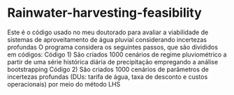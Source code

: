 # Rainwater-harvesting-feasibility
Este é o código usado no meu doutorado para avaliar a viabilidade de sistemas de aproveitamento de água pluvial considerando incertezas profundas
O programa considera os seguintes passos, que são divididos em códigos:
  Código 1) São criados 1000 cenários de regime pluviométrico a partir de uma série histórica diária de precipitação empregando a análise bootstrapping 
  Código 2) São criados 1000 cenários de parâmetros de incertezas profundas (DUs: tarifa de água, taxa de desconto e custos operacionais) por meio do método LHS
